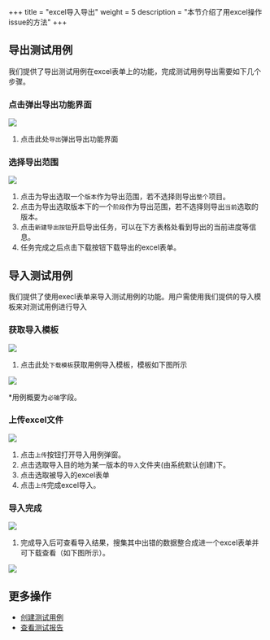 ﻿+++
title = "excel导入导出"
weight = 5
description = "本节介绍了用excel操作issue的方法"
+++

## 导出测试用例

我们提供了导出测试用例在excel表单上的功能，完成测试用例导出需要如下几个步骤。

### 点击弹出导出功能界面

![](/img/docs/user-guide/test-management/case-management/excel-export-1.png)

1. 点击此处`导出`弹出导出功能界面

### 选择导出范围

![](/img/docs/user-guide/test-management/case-management/excel-export-2.png)

1. 点击为导出选取一个`版本`作为导出范围，若不选择则导出`整个`项目。
1. 点击为导出选取版本下的一个`阶段`作为导出范围，若不选择则导出`当前`选取的版本。
1. 点击`新建导出按钮`开启导出任务，可以在下方表格处看到导出的当前进度等信息。
1. 任务完成之后点击下载按钮下载导出的excel表单。

## 导入测试用例

我们提供了使用execl表单来导入测试用例的功能。用户需使用我们提供的导入模板来对测试用例进行导入

### 获取导入模板

![](/img/docs/user-guide/test-management/case-management/excel-get-import-moudle.png)

1. 点击此处`下载模板`获取用例导入模板，模板如下图所示

![](/img/docs/user-guide/test-management/case-management/excel-import-1.jpg)

*用例概要为`必输`字段。

### 上传excel文件

![](/img/docs/user-guide/test-management/case-management/excel-import-2.png)


1. 点击`上传`按钮打开导入用例弹窗。
2. 点击选取导入目的地为某一版本的`导入`文件夹(由系统默认创建)下。
3. 点击选取被导入的excel表单
4. 点击`上传`完成excel导入。

### 导入完成

![](/img/docs/user-guide/test-management/case-management/excel-import-3.png)

1. 完成导入后可查看导入结果，搜集其中出错的数据整合成进一个excel表单并可下载查看（如下图所示）。

![](/img/docs/user-guide/test-management/case-management/excel-import-4.jpg)

## 更多操作

- [创建测试用例](../create-case)
- [查看测试报告](../../../report/test-report/)